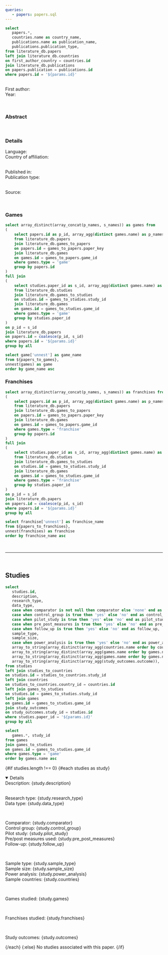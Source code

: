 ```yaml
---
queries:
   - papers: papers.sql
---
```


```sql papers_filtered
select 
   papers.*,
   countries.name as country_name,
   publications.name as publication_name,
   publications.publication_type,
from literature_db.papers
left join literature_db.countries
on first_author_country = countries.id
join literature_db.publications
on papers.publication = publications.id
where papers.id = '${params.id}'
```

## <Value data={papers_filtered} column=title />

<p/>
First author: <Value data={papers_filtered} column=first_author/>
<br/>
Year: <Value data={papers_filtered} column=publication_year fmt=id/>
<p/>
<br/>

### Abstract
<Value data={papers_filtered} column=abstract />

<p/>
<br/>

### Details

<p/>
Language: <Value data={papers_filtered} column=language />
<br/>
Country of affiliation: <Value data={papers_filtered} column=country_name />
<p/>
<br/>
Published in: <Value data={papers_filtered} column=publication_name />
<br/>
Publication type: <Value data={papers_filtered} column=publication_type />
<p/>
<br/>
Source: <Value data={papers_filtered} column=source />

<p/>
<br/>



### Games

<!-- All games associated with a given paper (whether by paper or studies), deduplicated -->
```sql papers_to_games
select array_distinct(array_concat(p_names, s_names)) as games from
(
    select papers.id as p_id, array_agg(distinct games.name) as p_names
    from literature_db.papers
    join literature_db.games_to_papers
    on papers.id = games_to_papers.paper_key
    join literature_db.games
    on games.id = games_to_papers.game_id
    where games.type = 'game'
    group by papers.id
)
full join
(
    select studies.paper_id as s_id, array_agg(distinct games.name) as s_names
    from literature_db.studies
    join literature_db.games_to_studies
    on studies.id = games_to_studies.study_id
    join literature_db.games
    on games.id = games_to_studies.game_id
    where games.type = 'game'
    group by studies.paper_id
)
on p_id = s_id
join literature_db.papers
on papers.id = coalesce(p_id, s_id)
where papers.id = '${params.id}'
group by all
```

```sql games_unnested
select game['unnest'] as game_name
from ${papers_to_games},
unnest(games) as game
order by game_name asc
```

<DataTable data={games_unnested} emptySet=pass />

### Franchises

<!-- All games associated with a given paper (whether by paper or studies), deduplicated -->
```sql papers_to_franchises
select array_distinct(array_concat(p_names, s_names)) as franchises from
(
    select papers.id as p_id, array_agg(distinct games.name) as p_names
    from literature_db.papers
    join literature_db.games_to_papers
    on papers.id = games_to_papers.paper_key
    join literature_db.games
    on games.id = games_to_papers.game_id
    where games.type = 'franchise'
    group by papers.id
)
full join
(
    select studies.paper_id as s_id, array_agg(distinct games.name) as s_names
    from literature_db.studies
    join literature_db.games_to_studies
    on studies.id = games_to_studies.study_id
    join literature_db.games
    on games.id = games_to_studies.game_id
    where games.type = 'franchise'
    group by studies.paper_id
)
on p_id = s_id
join literature_db.papers
on papers.id = coalesce(p_id, s_id)
where papers.id = '${params.id}'
group by all
```

```sql franchises_unnested
select franchise['unnest'] as franchise_name
from ${papers_to_franchises},
unnest(franchises) as franchise
order by franchise_name asc
```

<DataTable data={franchises_unnested} emptySet=pass />

<br/>

---

<br/>

## Studies

```sql studies
select 
   studies.id,
   description,
   research_type,
   data_type,
   case when comparator is not null then comparator else 'none' end as comparator,
   case when control_group is true then 'yes' else 'no' end as control_group,
   case when pilot_study is true then 'yes' else 'no' end as pilot_study,
   case when pre_post_measures is true then 'yes' else 'no' end as pre_post_measures,
   case when follow_up is true then 'yes' else 'no' end as follow_up,
   sample_type,
   sample_size,
   case when power_analysis is true then 'yes' else 'no' end as power_analysis,
   array_to_string(array_distinct(array_agg(countries.name order by countries.name asc)), ', ') as countries,
   array_to_string(array_distinct(array_agg(games.name order by games.name asc) filter (where games.type = 'game')), ', ') as games,
   array_to_string(array_distinct(array_agg(games.name order by games.name asc) filter (where games.type = 'franchise')), ', ') as franchises,
   array_to_string(array_distinct(array_agg(study_outcomes.outcome)), ', ') as outcomes
from studies
left join studies_to_countries
on studies.id = studies_to_countries.study_id
left join countries
on studies_to_countries.country_id = countries.id
left join games_to_studies
on studies.id = games_to_studies.study_id
left join games
on games.id = games_to_studies.game_id
join study_outcomes
on study_outcomes.study_id = studies.id
where studies.paper_id = '${params.id}'
group by all
```

```sql studied_games
select
   games.*, study_id
from games
join games_to_studies
on games.id = games_to_studies.game_id
where games.type = 'game'
order by games.name asc
```

{#if studies.length !== 0}
   {#each studies as study}
      <Details 
         title="Study {study.id}" 
         open=true
      >
         Description: {study.description}
         <br/>
         <br/>
         <p>
            Research type: {study.research_type}
            <br/>
            Data type: {study.data_type}
         </p>
         <br/>
         <p>
            Comparator: {study.comparator}
            <br/>
            Control group: {study.control_group}
            <br/>
            Pilot study: {study.pilot_study}
            <br/>
            Pre/post measures used: {study.pre_post_measures}
            <br/>
            Follow-up: {study.follow_up}
         </p>
         <br/>
         <p>
            Sample type: {study.sample_type}
            <br/>
            Sample size: {study.sample_size}
            <br/>
            Power analysis: {study.power_analysis}
            <br/>
            Sample countries: {study.countries}
         </p>
         <br/>
         <p>
            Games studied: {study.games}
         </p>
         <br/>
         <p>
            Franchises studied: {study.franchises}
         </p>
         <br>
         <p>
            Study outcomes: {study.outcomes}
         </p>
      </Details>
   {/each}
{:else}
   No studies associated with this paper.
{/if}
